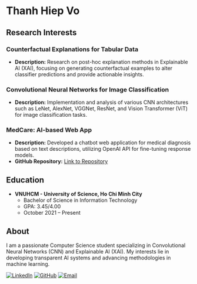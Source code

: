 # Thanh Hiep Vo

## Research Interests

### Counterfactual Explanations for Tabular Data
- **Description:** Research on post-hoc explanation methods in Explainable AI (XAI), focusing on generating counterfactual examples to alter classifier predictions and provide actionable insights.

### Convolutional Neural Networks for Image Classification
- **Description:** Implementation and analysis of various CNN architectures such as LeNet, AlexNet, VGGNet, ResNet, and Vision Transformer (ViT) for image classification tasks.

### MedCare: AI-based Web App
- **Description:** Developed a chatbot web application for medical diagnosis based on text descriptions, utilizing OpenAI API for fine-tuning response models.
- **GitHub Repository:** [Link to Repository](https://github.com/yourusername/medcare)

## Education
- **VNUHCM - University of Science, Ho Chi Minh City**
  - Bachelor of Science in Information Technology
  - GPA: 3.45/4.00
  - October 2021 – Present

## About
I am a passionate Computer Science student specializing in Convolutional Neural Networks (CNN) and Explainable AI (XAI). My interests lie in developing transparent AI systems and advancing methodologies in machine learning.

[![LinkedIn](https://img.shields.io/badge/LinkedIn-Connect-blue)](https://www.linkedin.com/in/yourprofile)
[![GitHub](https://img.shields.io/badge/GitHub-Follow-black)](https://github.com/yourusername)
[![Email](https://img.shields.io/badge/Email-Contact-red)](mailto:vthiep21@clc.fitus.edu.vn)
